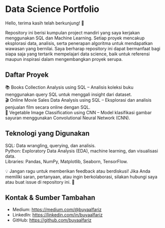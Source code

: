 # **Data Science Portfolio**

Hello, terima kasih telah berkunjung! 👋

Repository ini berisi kumpulan project mandiri yang saya kerjakan menggunakan SQL dan Machine Learning. Setiap proyek mencakup eksplorasi data, analisis, serta penerapan algoritma untuk mendapatkan wawasan yang bernilai. Saya berharap repository ini dapat bermanfaat bagi siapa saja yang tertarik mempelajari data science, baik untuk referensi maupun inspirasi dalam mengembangkan proyek serupa.

## **Daftar Proyek**
📚 Books Collection Analysis using SQL – Analisis koleksi buku menggunakan query SQL untuk menggali insight dari dataset.  
🎬 Online Movie Sales Data Analysis using SQL – Eksplorasi dan analisis penjualan film secara online dengan SQL.  
🥦 Vegetable Image Classification using CNN – Model klasifikasi gambar sayuran menggunakan Convolutional Neural Network (CNN).

## **Teknologi yang Digunakan**
SQL: Data wrangling, querying, dan analisis.  
Python: Exploratory Data Analysis (EDA), machine learning, dan visualisasi data.  
Libraries: Pandas, NumPy, Matplotlib, Seaborn, TensorFlow.

💡 Jangan ragu untuk memberikan feedback atau berdiskusi!
Jika Anda memiliki saran, pertanyaan, atau ingin berkolaborasi, silakan hubungi saya atau buat issue di repository ini. 🚀

## **Kontak & Sumber Tambahan**
- Medium: https://medium.com/@buyaalfariz  
- LinkedIn: https://linkedin.com/in/buyaalfariz  
- GitHub: https://github.com/buyaalfariz  
